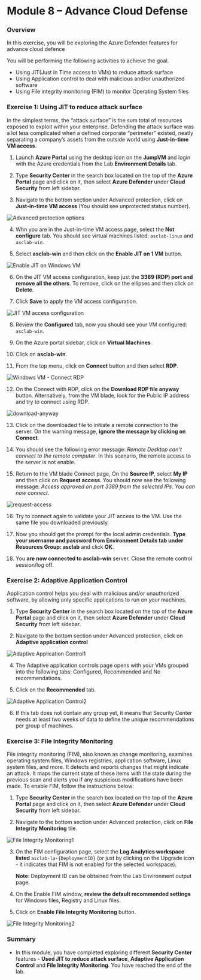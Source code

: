 # Module 8 – Advance Cloud Defense

### Overview

In this exercise, you will be exploring the Azure Defender features for advance cloud defence

You will be performing the following activities to achieve the goal.

* Using JIT(Just In Time access to VMs) to reduce attack surface
* Using Application control to deal with malicious and/or unauthorized software
* Using File integrity monitoring (FIM) to monitor Operating System files

### Exercise 1: Using JIT to reduce attack surface

In the simplest terms, the “attack surface” is the sum total of resources exposed to exploit within your enterprise. Defending the attack surface was a lot less complicated when a defined corporate “perimeter” existed, neatly separating a company’s assets from the outside world using **Just-in-time VM access**.

1.	Launch **Azure Portal** using the desktop icon on the **JumpVM** and login with the Azure credentials from the Lab **Environment Details** tab.

2.	Type **Security Center** in the search box located on the top of the **Azure Portal** page and click on it, then select **Azure Defender** under **Cloud Security** from left sidebar.

3.	Navigate to the bottom section under Advanced protection, click on **Just-in-time VM access** (You should see unprotected status number).

![Advanced protection options](../Images/asc-defender-advanced-protection-jit.gif?raw=true)

4.	Whn you are in the Just-in-time VM access page, select the **Not configure** tab. You should see virtual machines listed: `asclab-linux` and `asclab-win`.

5.	Select **asclab-win** and then click on the **Enable JIT on 1 VM** button.

![Enable JIT on Windows VM](../Images/asc-enable-jit-win-vm.gif?raw=true)

6.	On the JIT VM access configuration, keep just the **3389 (RDP) port and remove all the others**. To remove, click on the ellipses and then click on **Delete**.

7.	Click **Save** to apply the VM access configuration.

![JIT VM access configuration](../Images/asc-jit-vm-access-config.gif?raw=true)

8.	Review the **Configured** tab, now you should see your VM configured: `asclab-win`.

9.	On the Azure portal sidebar, click on **Virtual Machines**.

10.	Click on **asclab-win**.

11.	From the top menu, click on **Connect** button and then select **RDP**.

![Windows VM - Connect RDP](../Images/asc-win-vm-connect-rdp.gif?raw=true)

12.	On the Connect with RDP, click on the **Download RDP file anyway** button. Alternatively, from the VM blade, look for the Public IP address and try to connect using RDP.

![download-anyway](../Images/download-anyway.png)

13.	Click on the downloaded file to initiate a remote connection to the server. On the warning message, **ignore the message by clicking on Connect**.

14.	You should see the following error message: *Remote Desktop can't connect to the remote computer*. In this scenario, the remote access to the server is not enable.

15.	Return to the VM blade Connect page, On the **Source IP**, select **My IP** and then click on **Request access**. You should now see the following message: *Access approved on port 3389 from the selected IPs. You can now connect.*

![request-access](../Images/request-access.png)

16.	Try to connect again to validate your JIT access to the VM. Use the same file you downloaded previously.

17.	Now you should get the prompt for the local admin credentials. **Type your username and password from Environment Details tab under Resources Group: asclab** and click **OK**.

18.	You **are now connected to asclab-win** server. Close the remote control session/log off.

### Exercise 2: Adaptive Application Control

Application control helps you deal with malicious and/or unauthorized software, by allowing only specific applications to run on your machines.

1.	Type **Security Center** in the search box located on the top of the **Azure Portal** page and click on it, then select **Azure Defender** under **Cloud Security** from left sidebar.

2.	Navigate to the bottom section under Advanced protection, click on **Adaptive application control**

![Adaptive Application Control1](../Images/adaptive-application-control.png)

4.	The Adaptive application controls page opens with your VMs grouped into the following tabs: Configured, Recommended and No recommendations.

5.	Click on the **Recommended** tab.

![Adaptive Application Control2](../Images/adaptive-application-control2.png)

6.	If this tab does not contain any group yet, it means that Security Center needs at least two weeks of data to define the unique recommendations per group of machines.

### Exercise 3: File Integrity Monitoring

File integrity monitoring (FIM), also known as change monitoring, examines operating system files, Windows registries, application software, Linux system files, and more. It detects and reports changes that might indicate an attack.
It maps the current state of these items with the state during the previous scan and alerts you if any suspicious modifications have been made. To enable FIM, follow the instructions below:

1.	Type **Security Center** in the search box located on the top of the **Azure Portal** page and click on it, then select **Azure Defender** under **Cloud Security** from left sidebar.

2.	Navigate to the bottom section under Advanced protection, click on **File Integrity Monitoring** tile.

![File Integrity Monitoring1](../Images/File-Integrity-Monitoring.png)

3.	On the FIM configuration page, select the **Log Analytics workspace listed** `asclab-la-{DeploymentID}` (or just by clicking on the Upgrade icon - it indicates that FIM is not enabled for the selected workspace).

    **Note**: Deployment ID can be obtained from the Lab Environment output page.

4.	On the Enable FIM window, **review the default recommended settings** for Windows files, Registry and Linux files.

5.	Click on **Enable File Integrity Monitoring** button.

![File Integrity Monitoring2](../Images/File-Integrity-Monitoring2.png)

### Summary

  * In this module, you have completed exploring different **Security Center** features - **Used JIT to reduce attack surface**, **Adaptive Application Control** and **File Integrity Monitoring**. You have reached the end of the lab.
